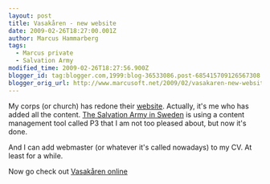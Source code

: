 ```yaml
---
layout: post
title: Vasakåren - new website
date: 2009-02-26T18:27:00.001Z
author: Marcus Hammarberg
tags:
  - Marcus private
  - Salvation Army
modified_time: 2009-02-26T18:27:56.900Z
blogger_id: tag:blogger.com,1999:blog-36533086.post-685415709126567308
blogger_orig_url: http://www.marcusoft.net/2009/02/vasakaren-new-website.html
---
```


My corps (or church) has redone their [website](http://www.fralsningsarmen.se/vasakaren/). Actually, it's me who has added all the content. [The Salvation Army in Sweden](http://www.fralsningsarmen.se/) is using a content management tool called P3 that I am not too pleased about, but now it's done.

And I can add webmaster (or whatever it's called nowadays) to my CV. At least for a while.

Now go check out [Vasakåren online](http://www.fralsningsarmen.se/vasakaren/)
